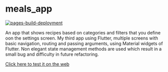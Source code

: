 # meals_app

[![pages-build-deployment](https://github.com/ArAmM7/meals_app/actions/workflows/pages/pages-build-deployment/badge.svg)](https://github.com/ArAmM7/meals_app/actions/workflows/pages/pages-build-deployment)

An app that shows recipes based on categories and filters that you define oon the settings screen.
My third app using Flutter, multiple screens with basic navigation, routing and passing arguments,
using Material widgets of Flutter. Non elegant state management methods are used which result in a
small bug and difficulty in future refactoring.

[Click here to test it on the web](https://aramm7.github.io/meals_app/)
